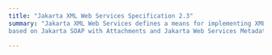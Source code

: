 ```yaml
---
title: "Jakarta XML Web Services Specification 2.3"
summary: "Jakarta XML Web Services defines a means for implementing XML-Based Web Services
based on Jakarta SOAP with Attachments and Jakarta Web Services Metadata."

---
```

